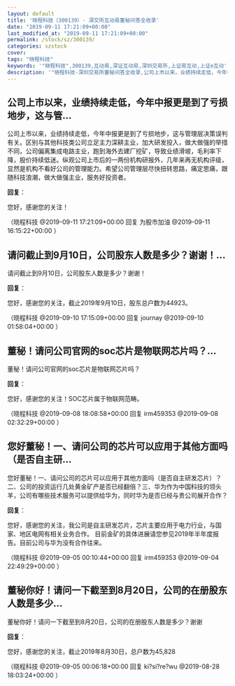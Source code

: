```yaml
---
layout: default
title: '晓程科技（300139）- 深交所互动易董秘问答全收录'
date: "2019-09-11 17:21:09+00:00"
last_modified_at: "2019-09-11 17:21:09+00:00"
permalink: /stock/sz/300139/
categories: szstock
cover: 
tags: "晓程科技"
keywords: '"晓程科技",300139,互动易,深证互动易,深圳交易所,上证易互动,上证e互动'
description: '"晓程科技-深圳交易所董秘问答全收录,公司上市以来，业绩持续走低，今年中报更是到了亏损地步，这与管理层决策误判有关。区别与其他科技类公司立足主力深耕主业，加大研发投入，做大做强的举措不同，公司偏离集成电路主业，跑到海外去建厂挖矿，导致业绩滑坡，毛利率下降，股价持续低迷。纵观公司上市后的一两份机构研报外，几年来再无机构评级，显然是机构不看好公司的管理能力。希望公司管理层尽快扭转思路，痛定思痛，跟随科技浪潮，做大做强主业，服务好投资者。"'
---
```


## 公司上市以来，业绩持续走低，今年中报更是到了亏损地步，这与管...

公司上市以来，业绩持续走低，今年中报更是到了亏损地步，这与管理层决策误判有关。区别与其他科技类公司立足主力深耕主业，加大研发投入，做大做强的举措不同，公司偏离集成电路主业，跑到海外去建厂挖矿，导致业绩滑坡，毛利率下降，股价持续低迷。纵观公司上市后的一两份机构研报外，几年来再无机构评级，显然是机构不看好公司的管理能力。希望公司管理层尽快扭转思路，痛定思痛，跟随科技浪潮，做大做强主业，服务好投资者。

**回复**：

您好，感谢您的关注！ 

（晓程科技  @2019-09-11 17:21:09+00:00 回复 为股市加油  @2019-09-11 16:15:22+00:00 ）

## 请问截止到9月10日，公司股东人数是多少？谢谢！...

请问截止到9月10日，公司股东人数是多少？谢谢！

**回复**：

您好，感谢您的关注，截止2019年9月10日，股东总户数为44923。 

（晓程科技  @2019-09-10 17:15:09+00:00 回复 journay  @2019-09-10 01:58:04+00:00 ）

## 董秘！请问公司官网的soc芯片是物联网芯片吗？...

董秘！请问公司官网的soc芯片是物联网芯片吗？

**回复**：

您好，感谢您的关注！SOC芯片属于物联网范畴。 

（晓程科技  @2019-09-08 18:08:58+00:00 回复 irm459353  @2019-09-08 02:32:29+00:00 ）

## 您好董秘！一、请问公司的芯片可以应用于其他方面吗（是否自主研...

您好董秘！一、请问公司的芯片可以应用于其他方面吗（是否自主研发芯片）？二、公司的投资运行几处黄金矿产是否已经翻倍？三、华为作为中国科技的领头羊，公司有哪些技术服务可以提供给华为，同时华为是否已经与贵公司展开合作？

**回复**：

您好，感谢您的关注，我公司是自主研发芯片，芯片主要应用于电力行业，与国家、地区电网有相关业务合作。 目前金矿的具体进展请您参见2019年半年度报告。目前公司与华为没有合作往来。 

（晓程科技  @2019-09-05 00:10:44+00:00 回复 irm459353  @2019-09-04 22:49:29+00:00 ）

## 董秘你好！请问一下截至到8月20日，公司的在册股东人数是多少...

董秘你好！请问一下截至到8月20日，公司的在册股东人数是多少？谢谢

**回复**：

您好，感谢您的关注，截止2019年8月30日，总户数为45,828 

（晓程科技  @2019-09-05 00:06:18+00:00 回复 ki?si?re?wu  @2019-08-28 18:03:24+00:00 ）

